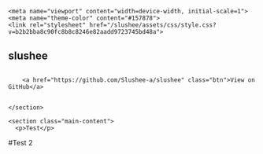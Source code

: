   <head>
    <meta charset="UTF-8">

<!-- Begin Jekyll SEO tag v2.6.1 -->
<title>Slushee</title>
<meta property="og:title" content="Slushee" />
<meta property="og:locale" content="en_US" />
<link rel="canonical" href="https://slushee-a.github.io/slushee/" />
<meta property="og:url" content="https://slushee-a.github.io/slushee/" />
<meta property="og:site_name" content="Slushee" />
<script type="application/ld+json">
{"@type":"WebSite","headline":"slushee","url":"https://slushee-a.github.io/slushee/","name":"slushee","@context":"https://schema.org"}</script>
<!-- End Jekyll SEO tag -->

    <meta name="viewport" content="width=device-width, initial-scale=1">
    <meta name="theme-color" content="#157878">
    <link rel="stylesheet" href="/slushee/assets/css/style.css?v=b2b2bba8c90fc8b8c8246e82aadd9723745bd48a">
  </head>
  <body>
    <section class="page-header">
      <h1 class="project-name">slushee</h1>
      <h2 class="project-tagline"></h2>
      
        <a href="https://github.com/Slushee-a/slushee" class="btn">View on GitHub</a>
      
      
    </section>

    <section class="main-content">
      <p>Test</p>

<p>#Test 2</p>

    
  </body>
</html>
